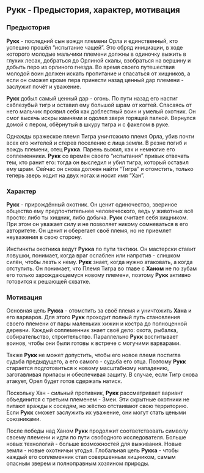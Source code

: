 ## Рукк - Предыстория, характер, мотивация

### Предыстория

**Рукк** - последний сын вождя племени Орла и единственный, кто успешно прошёл “испытание чащей”. Это обряд инициации, в ходе которого молодые мальчики племени должны в одиночку выжить в глухих лесах, добраться до Орлиной скалы, взобраться на вершину и добыть перо из орлиного гнезда. Во время своего путешествия молодой воин должен искать пропитание и спасаться от хищников, а если он сможет кроме пера принести назад ценный дар племени - заслужит почёт и уважение.

**Рукк** добыл самый ценный дар - огонь. По пути назад его настиг саблезубый тигр и оставил ему большой шрам от когтей. Спасаясь от него мальчик проявил себя как доблестный воин и умелый охотник. Он смог высечь искры камнями и одолел зверя горящей палкой. Вернулся домой с пером, обёрнутый в шкуру тигра и с факелом в руке.

Однажды вражеское племя Тигра уничтожило племя Орла, убив почти всех его жителей и стерев поселение с лица земли. В резне погиб и вождь племени, отец **Рукка**. Парень выжил, как и немногие его соплеменники. **Рукк** со времён своего “испытания” привык отвечать тем, кто ранит его: тогда он выследил и убил тигра, который оставил ему шрам. Сейчас он снова должен найти “Тигра” и отомстить, только теперь зверь ходит на двух ногах и носит имя “Хан”.

### Характер

**Рукк** - прирождённый охотник. Он ценит одиночество, звериное общество ему предпочтительнее человеческого, ведь у животных всё просто: либо ты хищник, либо добыча. **Рукк** считает себя хищником. При этом он уважает силу и не позволяет никому сомневаться в его авторитете. Он ценит и оберегает своё племя, но не приемлет неуважения в свою сторону. 

Инстинкты охотника ведут **Рукка** по пути тактики. Он мастерски ставит ловушки, понимает, когда враг ослаблен или напротив - слишком силён, чтобы лезть к нему. **Рукк** знает, когда нужно атаковать, а когда отступить. Он понимает, что Племя Тигра во главе с **Ханом** не по зубам его только зарождающемуся новому племени, поэтому **Рукк** активно готовится к решающей схватке. 

### Мотивация

Основная цель **Рукка** - отомстить за своё племя и уничтожить **Хана** и его варваров. Для этого **Рукк** проходит полный путь становления своего племени от пары маленьких хижин и костра до полноценной деревни. Каждый соплеменник знает своё дело: охота, рыбалка, собирательство, строительство. Параллельно **Рукк** воспитывает воинов, чтобы они были готовы к встрече с могучими варварами. 

Также **Рукк** не может допустить, чтобы его новое племя постигла судьба предыдущего, а его самого - судьба его отца. Поэтому **Рукк** старается подготовиться к новому масштабному нападению, заготавливая припасы и обеспечивая защиту. В случае, если Тигр снова атакует, Орел будет готов сдержать натиск.

Поскольку Хан - сильный противник, **Рукк** рассматривает вариант объединится с третьим племенем - Змеи. Эти скрытные охотники не питают вражды к соседям, но жёстко отстаивают свою территорию. Если **Рукк** сможет заслужить их уважение, они могут стать цеными союзниками.

После победы над Ханом **Рукк** продолжит соответствовать символу своему племени и идти по пути свободного исследователя. Больше новых технологий - больше возможностей для выживания. Новые земли - новые охотничьи угодья. Глобальная цель **Рукка** - чтобы каждый его соплеменник стал совершенным хищником, самым опасным зверем и полноправным хозяином природы. 